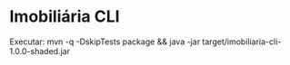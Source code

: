 # Imobiliária CLI
Executar: mvn -q -DskipTests package && java -jar target/imobiliaria-cli-1.0.0-shaded.jar
